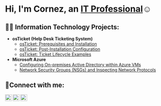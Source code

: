 <h1>Hi, I'm Cornez, an <a href="https://linkedin.com/in/Josh">IT Professional</a>☺</h1>

<h2>👨‍💻 Information Technology Projects:</h2>

- <b>osTicket (Help Desk Ticketing System)</b>
  - [osTicket: Prerequisites and Installation](https://github.com/cornezpercell/osticket-prereqs)
  - [osTicket: Post-Installation Configuration](https://github.com/cornezpercell/post-install-config)
  - [osTicket: Ticket Lifecycle Examples](https://github.com/cornezpercell/ticket-lifecycle)
- <b>Microsoft Azure</b>
  - [Configuring On-premises Active Directory within Azure VMs](https://github.com/cornezpercell/configure-ad)
  - [Network Security Groups (NSGs) and Inspecting Network Protocols](https://github.com/cornezpercell/azure-network-protocols)

<h2>🤳Connect with me:</h2>

[<img align="left" alt="Cornez | Twitter" width="22px" src="https://cdn.jsdelivr.net/npm/simple-icons@v3/icons/twitter.svg" />][twitter]
[<img align="left" alt="Cornez | LinkedIn" width="22px" src="https://cdn.jsdelivr.net/npm/simple-icons@v3/icons/linkedin.svg" />][linkedin]
[<img align="left" alt="Cornez| Instagram" width="22px" src="https://cdn.jsdelivr.net/npm/simple-icons@v3/icons/instagram.svg" />][instagram]

[twitter]: https://twitter.com/
[instagram]: https://www.instagram.com/
[linkedin]: https://linkedin.com/in/cornezpercell
